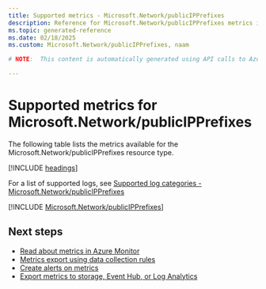 ```yaml
---
title: Supported metrics - Microsoft.Network/publicIPPrefixes
description: Reference for Microsoft.Network/publicIPPrefixes metrics in Azure Monitor.
ms.topic: generated-reference
ms.date: 02/18/2025
ms.custom: Microsoft.Network/publicIPPrefixes, naam

# NOTE:  This content is automatically generated using API calls to Azure. Any edits made on these files will be overwritten in the next run of the script. 

---
```


  
# Supported metrics for Microsoft.Network/publicIPPrefixes
  
The following table lists the metrics available for the Microsoft.Network/publicIPPrefixes resource type.  
  
  
[!INCLUDE [headings](~/reusable-content/ce-skilling/azure/includes/azure-monitor/reference/metrics/metrics-headings.md)]  
  
  
  
For a list of supported logs, see [Supported log categories - Microsoft.Network/publicIPPrefixes](../supported-logs/microsoft-network-publicipprefixes-logs.md)  
  
 

[!INCLUDE [Microsoft.Network/publicIPPrefixes](~/reusable-content/ce-skilling/azure/includes/azure-monitor/reference/metrics/microsoft-network-publicipprefixes-metrics-include.md)]  



## Next steps

- [Read about metrics in Azure Monitor](/azure/azure-monitor/data-platform)
- [Metrics export using data collection rules](/azure/azure-monitor/essentials/data-collection-metrics)
- [Create alerts on metrics](/azure/azure-monitor/alerts/alerts-overview)
- [Export metrics to storage, Event Hub, or Log Analytics](/azure/azure-monitor/essentials/platform-logs-overview)
